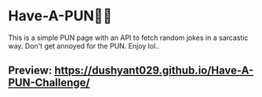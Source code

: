 # Have-A-PUN🤡😂

This is a simple PUN page with an API to fetch random jokes in a sarcastic way. Don't get annoyed for the PUN. Enjoy lol..

## Preview: https://dushyant029.github.io/Have-A-PUN-Challenge/
